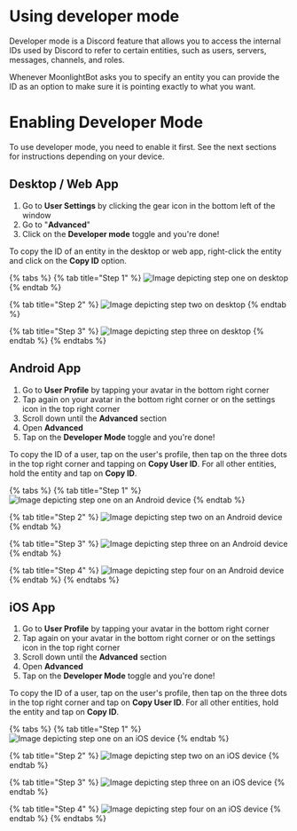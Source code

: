 # Using developer mode

Developer mode is a Discord feature that allows you to access the internal IDs used by Discord to refer to certain entities, such as users, servers, messages, channels, and roles.

Whenever MoonlightBot asks you to specify an entity you can provide the ID as an option to make sure it is pointing exactly to what you want.

# Enabling Developer Mode

To use developer mode, you need to enable it first. See the next sections for instructions depending on your device.

## Desktop / Web App

1. Go to **User Settings** by clicking the gear icon in the bottom left of the window
2. Go to "**Advanced**"
3. Click on the **Developer mode** toggle and you're done!

To copy the ID of an entity in the desktop or web app, right-click the entity and click on the **Copy ID** option.

{% tabs %}
{% tab title="Step 1" %}
![Image depicting step one on desktop](</.gitbook/assets/dev-mode/desktop/StepOne.png>)
{% endtab %}

{% tab title="Step 2" %}
![Image depicting step two on desktop](</.gitbook/assets/dev-mode/desktop/StepTwo.png>)
{% endtab %}

{% tab title="Step 3" %}
![Image depicting step three on desktop](</.gitbook/assets/dev-mode/desktop/StepThree.png>)
{% endtab %}
{% endtabs %}

## Android App

1. Go to **User Profile** by tapping your avatar in the bottom right corner
2. Tap again on your avatar in the bottom right corner or on the settings icon in the top right corner
3. Scroll down until the **Advanced** section
4. Open **Advanced**
5. Tap on the **Developer Mode** toggle and you're done!

To copy the ID of a user, tap on the user's profile, then tap on the three dots in the top right corner and tapping on **Copy User ID**.
For all other entities, hold the entity and tap on **Copy ID**.

{% tabs %}
{% tab title="Step 1" %}
![Image depicting step one on an Android device](</.gitbook/assets/dev-mode/android/StepOne.png>)
{% endtab %}

{% tab title="Step 2" %}
![Image depicting step two on an Android device](</.gitbook/assets/dev-mode/android/StepTwo.png>)
{% endtab %}

{% tab title="Step 3" %}
![Image depicting step three on an Android device](</.gitbook/assets/dev-mode/android/StepThree.png>)
{% endtab %}

{% tab title="Step 4" %}
![Image depicting step four on an Android device](</.gitbook/assets/dev-mode/android/StepFour.png>)
{% endtab %}
{% endtabs %}

## iOS App

1. Go to **User Profile** by tapping your avatar in the bottom right corner
2. Tap again on your avatar in the bottom right corner or on the settings icon in the top right corner
3. Scroll down until the **Advanced** section
4. Open **Advanced**
5. Tap on the **Developer Mode** toggle and you're done!

To copy the ID of a user, tap on the user's profile, then tap on the three dots in the top right corner and tap on **Copy User ID**.
For all other entities, hold the entity and tap on **Copy ID**.

{% tabs %}
{% tab title="Step 1" %}
![Image depicting step one on an iOS device](</.gitbook/assets/dev-mode/ios/step_one.png>)
{% endtab %}

{% tab title="Step 2" %}
![Image depicting step two on an iOS device](</.gitbook/assets/dev-mode/ios/step_two.png>)
{% endtab %}

{% tab title="Step 3" %}
![Image depicting step three on an iOS device](</.gitbook/assets/dev-mode/ios/step_three.png>)
{% endtab %}

{% tab title="Step 4" %}
![Image depicting step four on an iOS device](</.gitbook/assets/dev-mode/ios/step_four.png>)
{% endtab %}
{% endtabs %}